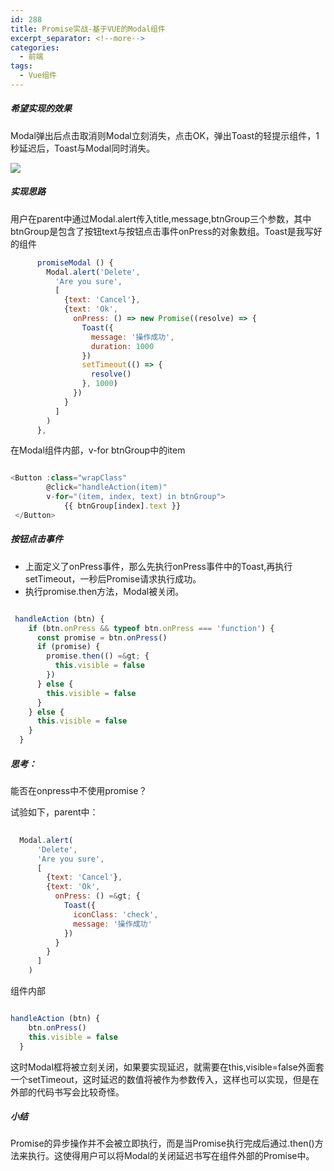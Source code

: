 ```yaml
---
id: 288
title: Promise实战-基于VUE的Modal组件
excerpt_separator: <!--more-->
categories:
  - 前端
tags:
  - Vue组件
---
```

##### 希望实现的效果

Modal弹出后点击取消则Modal立刻消失，点击OK，弹出Toast的轻提示组件，1秒延迟后，Toast与Modal同时消失。

![](http://skottiewang.com/wp-content/uploads/2018/01/QQ20180118-1@2x.png)

<!--more-->

##### 实现思路

用户在parent中通过Modal.alert传入title,message,btnGroup三个参数，其中btnGroup是包含了按钮text与按钮点击事件onPress的对象数组。Toast是我写好的组件


```javascript
      promiseModal () {
        Modal.alert('Delete',
          'Are you sure',
          [
            {text: 'Cancel'},
            {text: 'Ok',
              onPress: () => new Promise((resolve) => {
                Toast({
                  message: '操作成功',
                  duration: 1000
                })
                setTimeout(() => {
                  resolve()
                }, 1000)
              })
            }
          ]
        )
      },
```


在Modal组件内部，v-for btnGroup中的item

```javascript

<Button :class="wrapClass"
		@click="handleAction(item)"
        v-for="(item, index, text) in btnGroup">
        	{{ btnGroup[index].text }}
 </Button>
```


##### 按钮点击事件

  * 上面定义了onPress事件，那么先执行onPress事件中的Toast,再执行setTimeout，一秒后Promise请求执行成功。
  * 执行promise.then方法，Modal被关闭。


```javascript

 handleAction (btn) {
 	if (btn.onPress && typeof btn.onPress === 'function') {
      const promise = btn.onPress()
      if (promise) {
        promise.then(() =&gt; {
          this.visible = false
        })
      } else {
        this.visible = false
      }
    } else {
      this.visible = false
    }
  }
```
##### 思考：

能否在onpress中不使用promise？

试验如下，parent中：

```javascript
 
  Modal.alert(
  	  'Delete',
      'Are you sure',
      [
        {text: 'Cancel'},
        {text: 'Ok',
          onPress: () =&gt; {
            Toast({
              iconClass: 'check',
              message: '操作成功'
            })
          }
        }
      ]
    )
```
组件内部


```javascript

handleAction (btn) {
	btn.onPress()
    this.visible = false
  }
```
这时Modal框将被立刻关闭，如果要实现延迟，就需要在this,visible=false外面套一个setTimeout，这时延迟的数值将被作为参数传入，这样也可以实现，但是在外部的代码书写会比较奇怪。

##### 小结

Promise的异步操作并不会被立即执行，而是当Promise执行完成后通过.then()方法来执行。这使得用户可以将Modal的关闭延迟书写在组件外部的Promise中。